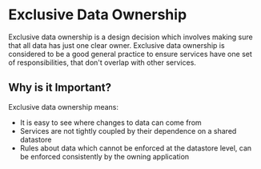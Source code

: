 # Exclusive Data Ownership

Exclusive data ownership is a design decision which involves making sure that all data has just one clear owner. Exclusive data ownership is considered to be a good general practice to ensure services have one set of responsibilities, that don't overlap with other services.

## Why is it Important?

Exclusive data ownership means:
- It is easy to see where changes to data can come from
- Services are not tightly coupled by their dependence on a shared datastore
- Rules about data which cannot be enforced at the datastore level, can be enforced consistently by the owning application
